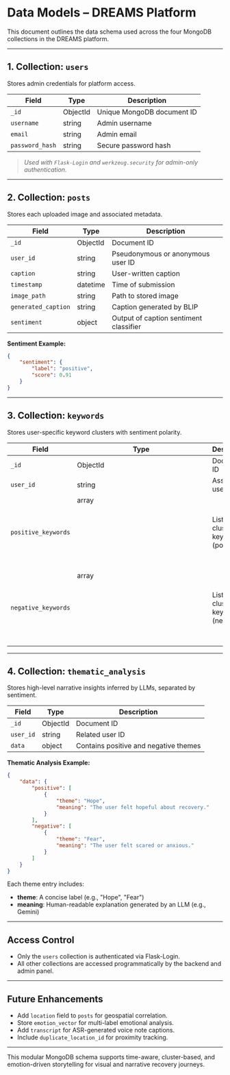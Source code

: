 # Data Models – DREAMS Platform

This document outlines the data schema used across the four MongoDB collections in the DREAMS platform.

---

## 1. Collection: `users`

Stores admin credentials for platform access.

| Field           | Type     | Description                      |
|-----------------|----------|----------------------------------|
| `_id`           | ObjectId | Unique MongoDB document ID       |
| `username`      | string   | Admin username                   |
| `email`         | string   | Admin email                      |
| `password_hash` | string   | Secure password hash             |

> *Used with `Flask-Login` and `werkzeug.security` for admin-only authentication.*

---

## 2. Collection: `posts`

Stores each uploaded image and associated metadata.

| Field               | Type       | Description                            |
|---------------------|------------|----------------------------------------|
| `_id`               | ObjectId   | Document ID                            |
| `user_id`           | string     | Pseudonymous or anonymous user ID      |
| `caption`           | string     | User-written caption                   |
| `timestamp`         | datetime   | Time of submission                     |
| `image_path`        | string     | Path to stored image                   |
| `generated_caption` | string     | Caption generated by BLIP              |
| `sentiment`         | object     | Output of caption sentiment classifier |

**Sentiment Example:**
```json
{
    "sentiment": {
        "label": "positive",
        "score": 0.91
    }
}
```

---

## 3. Collection: `keywords`

Stores user-specific keyword clusters with sentiment polarity.

| Field               | Type           | Description                                 |
|---------------------|----------------|---------------------------------------------|
| `_id`               | ObjectId       | Document ID                                 |
| `user_id`           | string         | Associated user                             |
| `positive_keywords` | array<object>  | List of clustered keywords (positive)       |
| `negative_keywords` | array<object>  | List of clustered keywords (negative)       |

---

## 4. Collection: `thematic_analysis` 

Stores high-level narrative insights inferred by LLMs, separated by sentiment.

| Field   | Type     | Description                       |
|---------|----------|-----------------------------------|
| `_id`   | ObjectId | Document ID                       |
| `user_id` | string | Related user ID                   |
| `data`  | object   | Contains positive and negative themes |

**Thematic Analysis Example:**
```json
{
    "data": {
        "positive": [
            {
                "theme": "Hope",
                "meaning": "The user felt hopeful about recovery."
            }
        ],
        "negative": [
            {
                "theme": "Fear",
                "meaning": "The user felt scared or anxious."
            }
        ]
    }
}
```
Each theme entry includes:
- **theme**: A concise label (e.g., "Hope", "Fear")
- **meaning**: Human-readable explanation generated by an LLM (e.g., Gemini)

---

##  Access Control

- Only the `users` collection is authenticated via Flask-Login.
- All other collections are accessed programmatically by the backend and admin panel.

---

##  Future Enhancements

- Add `location` field to `posts` for geospatial correlation.
- Store `emotion_vector` for multi-label emotional analysis.
- Add `transcript` for ASR-generated voice note captions.
- Include `duplicate_location_id` for proximity tracking.

---

This modular MongoDB schema supports time-aware, cluster-based, and emotion-driven storytelling for visual and narrative recovery journeys.
